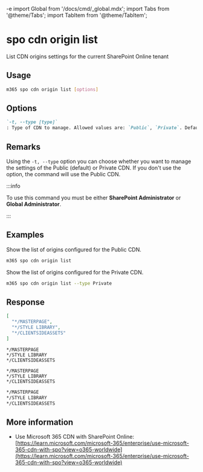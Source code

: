 -e <!-- DISCLAIMER: All secrets, passwords, and sensitive values in this document are examples only and not real credentials. -->
import Global from '/docs/cmd/_global.mdx';
import Tabs from '@theme/Tabs';
import TabItem from '@theme/TabItem';

# spo cdn origin list

List CDN origins settings for the current SharePoint Online tenant

## Usage

```sh
m365 spo cdn origin list [options]
```

## Options

```md definition-list
`-t, --type [type]`
: Type of CDN to manage. Allowed values are: `Public`, `Private`. Default `Public`.
```

<Global />

## Remarks

Using the `-t, --type` option you can choose whether you want to manage the settings of the Public (default) or Private CDN. If you don't use the option, the command will use the Public CDN.

:::info

To use this command you must be either **SharePoint Administrator** or **Global Administrator**.

:::

## Examples

Show the list of origins configured for the Public CDN.

```sh
m365 spo cdn origin list
```

Show the list of origins configured for the Private CDN.

```sh
m365 spo cdn origin list --type Private
```

## Response

<Tabs>
  <TabItem value="JSON">

  ```json
  [
    "*/MASTERPAGE",
    "*/STYLE LIBRARY",
    "*/CLIENTSIDEASSETS"
  ]
  ```

  </TabItem>
  <TabItem value="Text">

  ```text
  */MASTERPAGE
  */STYLE LIBRARY
  */CLIENTSIDEASSETS
  ```

  </TabItem>
  <TabItem value="CSV">

  ```csv
  */MASTERPAGE
  */STYLE LIBRARY
  */CLIENTSIDEASSETS
  ```

  </TabItem>
  <TabItem value="Markdown">

  ```md
  */MASTERPAGE
  */STYLE LIBRARY
  */CLIENTSIDEASSETS
  ```

  </TabItem>
</Tabs>

## More information

- Use Microsoft 365 CDN with SharePoint Online: [https://learn.microsoft.com/microsoft-365/enterprise/use-microsoft-365-cdn-with-spo?view=o365-worldwide](https://learn.microsoft.com/microsoft-365/enterprise/use-microsoft-365-cdn-with-spo?view=o365-worldwide)
